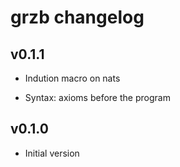 # grzb changelog

## v0.1.1

- Indution macro on nats

- Syntax: axioms before the program

## v0.1.0

- Initial version
